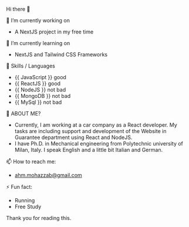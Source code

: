 
Hi there 👋

 🔭 I’m currently working on
-  A NextJS project in my free time

 🌱 I’m currently learning on 
-  NextJS and Tailwind CSS Frameworks

 👯 Skills / Languages
-  {{ JavaScript }} good
-  {{ ReactJS }} good
-  {{ NodeJS }} not bad
-  {{ MongoDB }} not bad
-  {{ MySql }} not bad

 🤔 ABOUT ME?
-  Currently, I am working at a car company as a React developer. My tasks are including support and development of the Website in Guarantee department using React and NodeJS. 
-  I have Ph.D. in Mechanical engineering from Polytechnic university of Milan, Italy. I speak English and a little bit Italian and German.
  
 📫 How to reach me: 
-  ahm.mohazzab@gmail.com

 ⚡ Fun fact:
-  Running
-  Free Study

Thank you for reading this.
